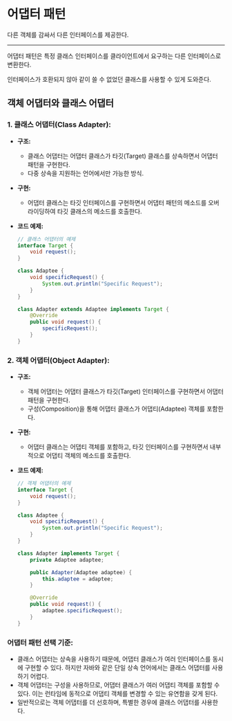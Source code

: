 # 어댑터 패턴

다른 객체를 감싸서 다른 인터페이스를 제공한다.

---

어댑터 패턴은 특정 클래스 인터페이스를 클라이언트에서 요구하는 다른 인터페이스로 변환한다.

인터페이스가 호환되지 않아 같이 쓸 수 없었던 클래스를 사용할 수 있게 도와준다.

## 객체 어댑터와 클래스 어댑터

### 1. 클래스 어댑터(Class Adapter):

- **구조:**
  - 클래스 어댑터는 어댑터 클래스가 타깃(Target) 클래스를 상속하면서 어댑터 패턴을 구현한다.
  - 다중 상속을 지원하는 언어에서만 가능한 방식.

- **구현:**
  - 어댑터 클래스는 타깃 인터페이스를 구현하면서 어댑터 패턴의 메소드를 오버라이딩하여 타깃 클래스의 메소드를 호출한다.

- **코드 예제:**
  ```java
  // 클래스 어댑터의 예제
  interface Target {
      void request();
  }

  class Adaptee {
      void specificRequest() {
          System.out.println("Specific Request");
      }
  }

  class Adapter extends Adaptee implements Target {
      @Override
      public void request() {
          specificRequest();
      }
  }
  ```

### 2. 객체 어댑터(Object Adapter):

- **구조:**
  - 객체 어댑터는 어댑터 클래스가 타깃(Target) 인터페이스를 구현하면서 어댑터 패턴을 구현한다.
  - 구성(Composition)을 통해 어댑터 클래스가 어댑티(Adaptee) 객체를 포함한다.

- **구현:**
  - 어댑터 클래스는 어댑티 객체를 포함하고, 타깃 인터페이스를 구현하면서 내부적으로 어댑티 객체의 메소드를 호출한다.

- **코드 예제:**
  ```java
  // 객체 어댑터의 예제
  interface Target {
      void request();
  }

  class Adaptee {
      void specificRequest() {
          System.out.println("Specific Request");
      }
  }

  class Adapter implements Target {
      private Adaptee adaptee;

      public Adapter(Adaptee adaptee) {
          this.adaptee = adaptee;
      }

      @Override
      public void request() {
          adaptee.specificRequest();
      }
  }
  ```

### 어댑터 패턴 선택 기준:

- 클래스 어댑터는 상속을 사용하기 때문에, 어댑터 클래스가 여러 인터페이스를 동시에 구현할 수 있다. 하지만 자바와 같은 단일 상속 언어에서는 클래스 어댑터를 사용하기 어렵다.
- 객체 어댑터는 구성을 사용하므로, 어댑터 클래스가 여러 어댑티 객체를 포함할 수 있다. 이는 런타임에 동적으로 어댑티 객체를 변경할 수 있는 유연함을 갖게 된다.
- 일반적으로는 객체 어댑터를 더 선호하며, 특별한 경우에 클래스 어댑터를 사용한다.